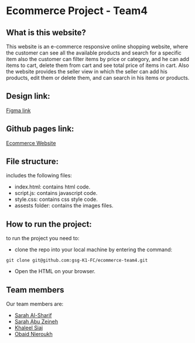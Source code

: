 # Ecommerce Project - Team4

## What is this website?
  This website is an e-commerce responsive online shopping website, where the customer can see all the available products and search for a specific item also the customer can filter items by price or category, and he can add items to cart, delete them from cart and see total price of items in cart.
  Also the website provides the seller view in which the seller can add his products, edit them or delete them, and can search in his items or products.

## Design link:
 [Figma link](https://www.figma.com/file/VjvsWuXEHf4O00vzUOPON1/E-commerce?node-id=0%3A1)

## Github pages link:
[Ecommerce Website](https://gsg-k1-fc.github.io/ecommerce-team4/)

## File structure:
includes the following files:
- index.html: contains html code.
- script.js: contains javascript code.
- style.css: contains css style code. 
- assests folder: contains the images files.

## How to run the project:
to run the project you need to:
- clone the repo into your local machine by entering the command:

`git clone git@github.com:gsg-K1-FC/ecommerce-team4.git`

- Open the HTML on your browser.

## Team members
Our team members are:
- [Sarah Al-Sharif](https://github.com/sarah-alsharif0)
- [Sarah Abu Zeineh](https://github.com/saraAAZ)
- [Khaleel Siaj](https://github.com/khaleelsiaj)
- [Obaid Nieroukh](https://github.com/obaidofj)
